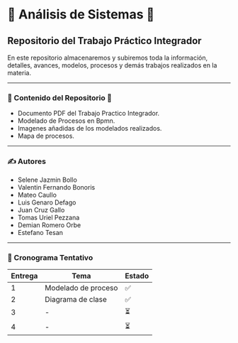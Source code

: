 # 📘 Análisis de Sistemas 📘

## Repositorio del Trabajo Práctico Integrador

En este repositorio almacenaremos y subiremos toda la información, detalles, avances, modelos, procesos y demás trabajos realizados en la materia.

---

### 📂 Contenido del Repositorio 📂

- Documento PDF del Trabajo Practico Integrador.
- Modelado de Procesos en Bpmn.
- Imagenes añadidas de los modelados realizados.
- Mapa de procesos.

---

### ✍️ Autores
- Selene Jazmin Bollo        
- Valentin Fernando Bonoris  
- Mateo Caullo               
- Luis Genaro Defago         
- Juan Cruz Gallo            
- Tomas Uriel Pezzana        
- Demian Romero Orbe         
- Estefano Tesan             
---
### 📅 Cronograma Tentativo

| Entrega | Tema | Estado |
|--------|---------|--------|
| 1      | Modelado de proceso | ✅ |
| 2      | Diagrama de clase    | ✅ |
| 3      | -  | ⏳ |
| 4      | -    | ⏳ |
